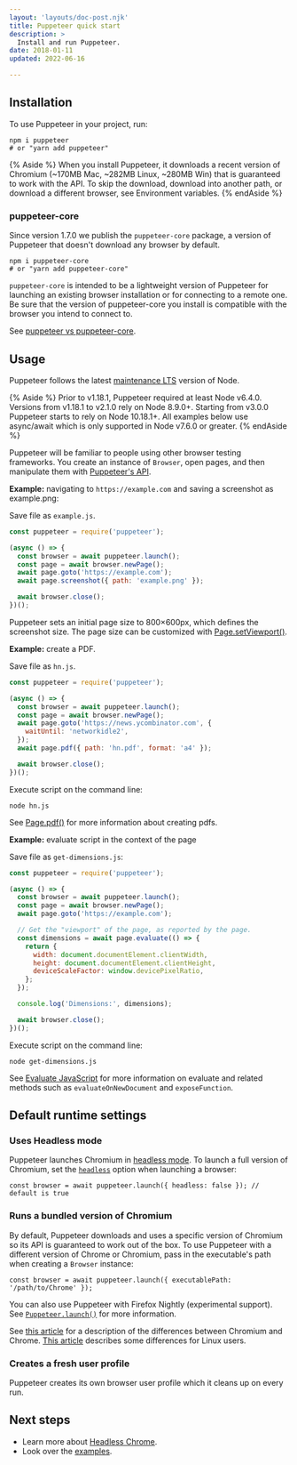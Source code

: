 ```yaml
---
layout: 'layouts/doc-post.njk'
title: Puppeteer quick start
description: >
  Install and run Puppeteer.
date: 2018-01-11
updated: 2022-06-16

---
```


## Installation

To use Puppeteer in your project, run:

```shell
npm i puppeteer
# or "yarn add puppeteer"
```

{% Aside %}
When you install Puppeteer, it downloads a recent version of Chromium (~170MB Mac, ~282MB Linux, ~280MB Win) that is guaranteed to work with the API. To skip the download, download into another path, or download a different browser, see Environment variables.
{% endAside %}

### puppeteer-core

Since version 1.7.0 we publish the `puppeteer-core` package, a version of Puppeteer that doesn't download any browser by default.

```shell
npm i puppeteer-core
# or "yarn add puppeteer-core"
```

`puppeteer-core` is intended to be a lightweight version of Puppeteer for launching an existing browser installation or for connecting to a remote one. Be sure that the version of puppeteer-core you install is compatible with the browser you intend to connect to.

See [puppeteer vs puppeteer-core](https://pptr.dev/#puppeteer-core).

## Usage

Puppeteer follows the latest [maintenance LTS](https://github.com/nodejs/Release#release-schedule) version of Node.

{% Aside %}
Prior to v1.18.1, Puppeteer required at least Node v6.4.0. Versions from v1.18.1 to v2.1.0 rely on Node 8.9.0+. Starting from v3.0.0 Puppeteer starts to rely on Node 10.18.1+. All examples below use async/await which is only supported in Node v7.6.0 or greater.
{% endAside %}

Puppeteer will be familiar to people using other browser testing frameworks. You create an instance of `Browser`, open pages, and then manipulate them with [Puppeteer's API](https://pptr.dev/api).

**Example:** navigating to `https://example.com` and saving a screenshot as example.png:

Save file as `example.js`.

```js
const puppeteer = require('puppeteer');

(async () => {
  const browser = await puppeteer.launch();
  const page = await browser.newPage();
  await page.goto('https://example.com');
  await page.screenshot({ path: 'example.png' });

  await browser.close();
})();
```

Puppeteer sets an initial page size to 800×600px, which defines the screenshot size. The page size can be customized with [Page.setViewport()](https://pptr.dev/api/puppeteer.page.setviewport/).

**Example:** create a PDF.

Save file as `hn.js`.

```js
const puppeteer = require('puppeteer');

(async () => {
  const browser = await puppeteer.launch();
  const page = await browser.newPage();
  await page.goto('https://news.ycombinator.com', {
    waitUntil: 'networkidle2',
  });
  await page.pdf({ path: 'hn.pdf', format: 'a4' });

  await browser.close();
})();
```

Execute script on the command line:

```shell
node hn.js
```

See [Page.pdf()](https://pptr.dev/api/puppeteer.pdfoptions) for more information about creating pdfs.

**Example:** evaluate script in the context of the page

Save file as `get-dimensions.js`:

```js
const puppeteer = require('puppeteer');

(async () => {
  const browser = await puppeteer.launch();
  const page = await browser.newPage();
  await page.goto('https://example.com');

  // Get the "viewport" of the page, as reported by the page.
  const dimensions = await page.evaluate(() => {
    return {
      width: document.documentElement.clientWidth,
      height: document.documentElement.clientHeight,
      deviceScaleFactor: window.devicePixelRatio,
    };
  });

  console.log('Dimensions:', dimensions);

  await browser.close();
})();
```

Execute script on the command line:

```shell
node get-dimensions.js
```

See [Evaluate JavaScript](https://pptr.dev/guides/evaluate-javascript) for more information on evaluate and related methods such as `evaluateOnNewDocument` and `exposeFunction`.

## Default runtime settings

### Uses Headless mode

Puppeteer launches Chromium in [headless mode](/blog/headless-chrome/). To launch a full version of Chromium, set the [`headless`](https://pptr.dev/api/puppeteer.puppeteerlaunchoptions) option when launching a browser:

```shell
const browser = await puppeteer.launch({ headless: false }); // default is true
```

### Runs a bundled version of Chromium

By default, Puppeteer downloads and uses a specific version of Chromium so its API is guaranteed to work out of the box. To use Puppeteer with a different version of Chrome or Chromium, pass in the executable's path when creating a `Browser` instance:

```shell
const browser = await puppeteer.launch({ executablePath: '/path/to/Chrome' });
```

You can also use Puppeteer with Firefox Nightly (experimental support). See [`Puppeteer.launch()`](https://pptr.dev/api/puppeteer.puppeteerlaunchoptions) for more information.

See [this article](https://www.howtogeek.com/202825/what%E2%80%99s-the-difference-between-chromium-and-chrome/) for a description of the differences between Chromium and Chrome. [This article](https://chromium.googlesource.com/chromium/src/+/refs/heads/main/docs/chromium_browser_vs_google_chrome.md) describes some differences for Linux users.

### Creates a fresh user profile

Puppeteer creates its own browser user profile which it cleans up on every run.

## Next steps

* Learn more about [Headless Chrome](/blog/headless-chrome/).
* Look over the [examples](/docs/puppeteer/examples).
